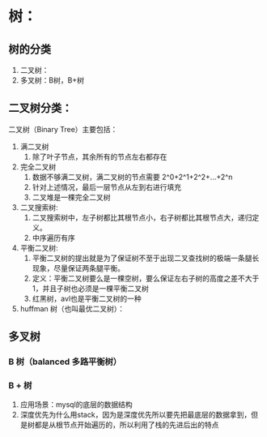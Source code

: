 # 树：

## 树的分类

1. 二叉树：
1. 多叉树：B树，B+树

## 二叉树分类：

二叉树（Binary Tree）主要包括：

1. 满二叉树
    1. 除了叶子节点，其余所有的节点左右都存在
1. 完全二叉树
    1. 数据不够满二叉树，满二叉树的节点需要 2^0+2^1+2^2+...+2^n
    1. 针对上述情况，最后一层节点从左到右进行填充
    1. 二叉堆是一棵完全二叉树
1. 二叉搜索树:
    1. 二叉搜索树中，左子树都比其根节点小，右子树都比其根节点大，递归定义。
    1. 中序遍历有序
1. 平衡二叉树:
    1. 平衡二叉树的提出就是为了保证树不至于出现二叉查找树的极端一条腿长现象，尽量保证两条腿平衡。
    1. 定义：平衡二叉树要么是一棵空树，要么保证左右子树的高度之差不大于 1，并且子树也必须是一棵平衡二叉树
    1. 红黑树，avl也是平衡二叉树的一种
1. huffman 树（也叫最优二叉树）：

## 多叉树

### B 树（balanced 多路平衡树）

### B + 树

1. 应用场景：mysql的底层的数据结构
1. 深度优先为什么用stack，因为是深度优先所以要先把最底层的数据拿到，但是树都是从根节点开始遍历的，所以利用了栈的先进后出的特点